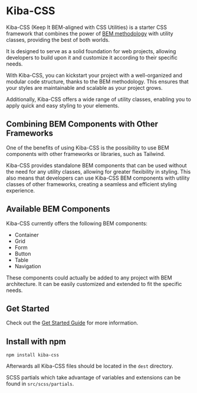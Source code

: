 # Kiba-CSS

Kiba-CSS (Keep It BEM-aligned with CSS Utilities) is a starter CSS framework that combines the power of [BEM methodology](https://getbem.com) with utility classes, providing the best of both worlds.

It is designed to serve as a solid foundation for web projects, allowing developers to build upon it and customize it according to their specific needs.

With Kiba-CSS, you can kickstart your project with a well-organized and modular code structure, thanks to the BEM methodology. This ensures that your styles are maintainable and scalable as your project grows.

Additionally, Kiba-CSS offers a wide range of utility classes, enabling you to apply quick and easy styling to your elements.

## Combining BEM Components with Other Frameworks

One of the benefits of using Kiba-CSS is the possibility to use BEM components with other frameworks or libraries, such as Tailwind.

Kiba-CSS provides standalone BEM components that can be used without the need for any utility classes, allowing for greater flexibility in styling.
This also means that developers can use Kiba-CSS BEM components with utility classes of other frameworks, creating a seamless and efficient styling experience.

## Available BEM Components

Kiba-CSS currently offers the following BEM components:

- Container
- Grid
- Form
- Button
- Table
- Navigation

These components could actually be added to any project with BEM architecture. It can be easily customized and extended to fit the specific needs.

## Get Started

Check out the [Get Started Guide](https://kiba-css.com/#gettingStarted) for more information.

## Install with npm

```shell
npm install kiba-css
```

Afterwards all Kiba-CSS files should be located in the `dest` directory.

SCSS partials which take advantage of variables and extensions can be found in `src/scss/partials`.
